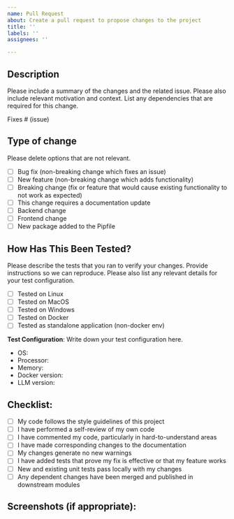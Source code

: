 ```yaml
---
name: Pull Request
about: Create a pull request to propose changes to the project
title: ''
labels: ''
assignees: ''

---
```


## Description

Please include a summary of the changes and the related issue. Please also include relevant motivation and context. 
List any dependencies that are required for this change.

Fixes # (issue)

## Type of change

Please delete options that are not relevant.

- [ ] Bug fix (non-breaking change which fixes an issue)
- [ ] New feature (non-breaking change which adds functionality)
- [ ] Breaking change (fix or feature that would cause existing functionality to not work as expected)
- [ ] This change requires a documentation update
- [ ] Backend change
- [ ] Frontend change
- [ ] New package added to the Pipfile

## How Has This Been Tested?

Please describe the tests that you ran to verify your changes. Provide instructions so we can reproduce. 
Please also list any relevant details for your test configuration.

- [ ] Tested on Linux
- [ ] Tested on MacOS
- [ ] Tested on Windows
- [ ] Tested on Docker
- [ ] Tested as standalone application (non-docker env)

**Test Configuration**:
Write down your test configuration here.
* OS:
* Processor:
* Memory:
* Docker version:
* LLM version:

## Checklist:

- [ ] My code follows the style guidelines of this project
- [ ] I have performed a self-review of my own code
- [ ] I have commented my code, particularly in hard-to-understand areas
- [ ] I have made corresponding changes to the documentation
- [ ] My changes generate no new warnings
- [ ] I have added tests that prove my fix is effective or that my feature works
- [ ] New and existing unit tests pass locally with my changes
- [ ] Any dependent changes have been merged and published in downstream modules

## Screenshots (if appropriate):

